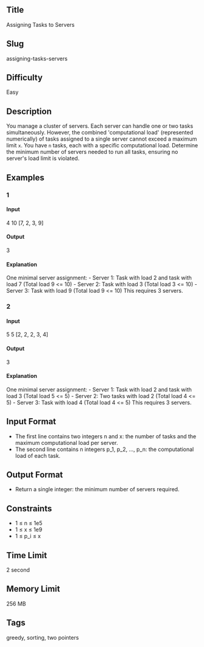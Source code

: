 ## Title

Assigning Tasks to Servers

## Slug

assigning-tasks-servers

## Difficulty

Easy

## Description

You manage a cluster of servers. Each server can handle one or two tasks simultaneously. However, the combined 'computational load' (represented numerically) of tasks assigned to a single server cannot exceed a maximum limit `x`. You have `n` tasks, each with a specific computational load. Determine the minimum number of servers needed to run all tasks, ensuring no server's load limit is violated.

## Examples

### 1

#### Input

4 10
[7, 2, 3, 9]

#### Output

3

#### Explanation

One minimal server assignment:
    - Server 1: Task with load 2 and task with load 7 (Total load 9 <= 10)
    - Server 2: Task with load 3 (Total load 3 <= 10)
    - Server 3: Task with load 9 (Total load 9 <= 10)
This requires 3 servers.

### 2

#### Input

5 5
[2, 2, 2, 3, 4]

#### Output

3

#### Explanation

One minimal server assignment:
    - Server 1: Task with load 2 and task with load 3 (Total load 5 <= 5)
    - Server 2: Two tasks with load 2 (Total load 4 <= 5)
    - Server 3: Task with load 4 (Total load 4 <= 5)
This requires 3 servers.

## Input Format

- The first line contains two integers n and x: the number of tasks and the maximum computational load per server.
- The second line contains n integers p_1, p_2, ..., p_n: the computational load of each task.

## Output Format

- Return a single integer: the minimum number of servers required.

## Constraints

- 1 ≤ n ≤ 1e5
- 1 ≤ x ≤ 1e9
- 1 ≤ p_i ≤ x

## Time Limit

2 second

## Memory Limit

256 MB

## Tags

greedy, sorting, two pointers